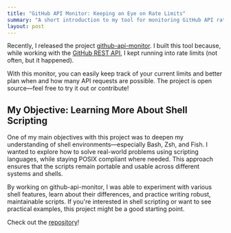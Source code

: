 ```yaml
---
title: "GitHub API Monitor: Keeping an Eye on Rate Limits"
summary: "A short introduction to my tool for monitoring GitHub API rate limits."
layout: post
---
```


Recently, I released the project [github-api-monitor](https://github.com/simonneutert/github-api-monitor). I built this tool because, while working with the [GitHub REST API](https://docs.github.com/en/rest/using-the-rest-api/rate-limits-for-the-rest-api?apiVersion=2022-11-28), I kept running into rate limits (not often, but it happened).

With this monitor, you can easily keep track of your current limits and better plan when and how many API requests are possible. The project is open source—feel free to try it out or contribute!

## My Objective: Learning More About Shell Scripting

One of my main objectives with this project was to deepen my understanding of shell environments—especially Bash, Zsh, and Fish. I wanted to explore how to solve real-world problems using scripting languages, while staying POSIX compliant where needed. This approach ensures that the scripts remain portable and usable across different systems and shells.

By working on github-api-monitor, I was able to experiment with various shell features, learn about their differences, and practice writing robust, maintainable scripts. If you're interested in shell scripting or want to see practical examples, this project might be a good starting point.

Check out the [repository](https://github.com/simonneutert/github-api-monitor)!
